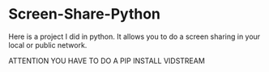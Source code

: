 # Screen-Share-Python
Here is a project I did in python. It allows you to do a screen sharing in your local or public network.

ATTENTION 
YOU HAVE TO DO A PIP INSTALL VIDSTREAM
